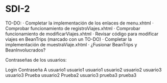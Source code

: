 # SDI-2

TO-DO:
  · Completar la implementación de los enlaces de menu.xhtml
  · Comprobar funcionamiento de registroViajes.xhtml
  · Comprobar funcionamiento de modificarViajes.xhtml
  · Revisar código para modificar viajes en BeanTrips (marcado con un TO-DO)
  · Completar la implementación de muestraViaje.xhtml
  · ¿Fusionar BeanTrips y BeanInvolucrados?
  
  
Contraseñas de los usuarios:

Login     Contraseña
A         usuario1
usuario1  usuario1
usuario2  usuario2
usuario3  usuario3
Prueba    usuario2
Prueba2   usuario3
prueba3   prueba3
